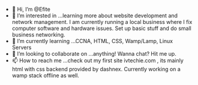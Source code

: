- 👋 Hi, I’m @Efite
- 👀 I’m interested in ...learning more about website development and network management. I am currently running a local business where I fix computer software and hardware issues. Set up basic stuff and do small business networking.
- 🌱 I’m currently learning ...CCNA, HTML, CSS, Wamp/Lamp, Linux Servers
- 💞️ I’m looking to collaborate on ...anything! Wanna chat? Hit me up.
- 📫 How to reach me ...check out my first site ivtechie.com , its mainly html with css backend provided by dashnex. Currently working on a wamp stack offline as well. 

<!---
Efite/Efite is a ✨ special ✨ repository because its `README.md` (this file) appears on your GitHub profile.
You can click the Preview link to take a look at your changes.
--->
